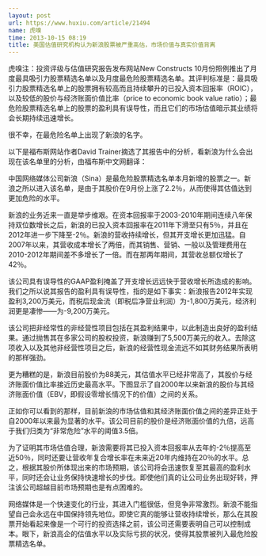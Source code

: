```yaml
---
layout: post
url: https://www.huxiu.com/article/21494
name: 虎嗅
time: 2013-10-15 08:19
title: 美国估值研究机构认为新浪股票被严重高估，市场价值与真实价值背离
---
```

虎嗅注：投资评级与估值研究报告发布网站New Constructs 10月份照例推出了月度最具吸引力股票精选名单以及月度最危险股票精选名单。其评判标准是：最具吸引力股票精选名单上的股票拥有较高而且持续攀升的已投入资本回报率（ROIC），以及较低的股价与经济账面价值比率（price to economic book value ratio）；最危险股票精选名单上的股票的盈利具有误导性，而且它们的市场估值暗示其业绩将会长期持续迅速增长。

很不幸，在最危险名单上出现了新浪的名字。

以下是福布斯网站作者David Trainer摘选了其报告中的分析，看新浪为什么会出现在该名单里的分析，由福布斯中文网翻译：

中国网络媒体公司新浪（Sina）是最危险股票精选名单本月新增的股票之一。新浪之所以进入该名单，是由于其股价在9月份上涨了2.2％，从而使得其估值达到更加危险的水平。

新浪的业务近来一直是举步维艰。在资本回报率于2003-2010年期间连续八年保持双位数增长之后，新浪的已投入资本回报率在2011年下滑至只有5％，并且在2012年进一步下降至-2％。新浪的营收持续增长，但其开支增长更加迅猛。自2007年以来，其营收成本增长了两倍，而其销售、营销、一般以及管理费用在2010-2012年期间差不多增长了一倍。而在那两年期间，其营收总额仅增长了42％。

该公司具有误导性的GAAP盈利掩盖了开支增长远远快于营收增长所造成的影响。我们之所以说其报告的盈利具有误导性，指的是如下事实：新浪报告2012年实现盈利3,200万美元，而税后现金流（即税后净营业利润）为-1,800万美元，经济利润更是凄惨——为-9,200万美元。

该公司把非经常性的非经营性项目包括在其盈利结果中，以此制造出良好的盈利结果。通过抛售其在多家公司的股权投资，新浪赚到了5,500万美元的收入。去除这项收入以及其他非经营性项目之后，新浪的经营性现金流远不如其财务结果所表明的那样强劲。

更为糟糕的是，新浪目前股价为88美元，其估值水平已经非常高了，其股价与经济账面价值比率接近历史最高水平。下图显示了自2000年以来新浪的股价与其经济账面价值（EBV，即假设零增长情况下的价值）之间的关系。

正如你可以看到的那样，目前新浪的市场估值和其经济账面价值之间的差异正处于自2000年以来最为显著的水平。该公司目前的股价是经济账面价值的九倍，远高于我们归类为“非常危险”水平的阈值3.5倍。

为了证明其市场估值合理，新浪需要将其已投入资本回报率从去年的-2％提高至近50％，同时还要让营收年复合增长率在未来近20年内维持在20％的水平。总之，根据其股价所体现出来的市场预期，该公司将会迅速恢复至其最高的盈利水平，同时还会让业务保持快速增长的步伐。即使他们真的让公司业务出现好转，押注该公司超越目前市场预期也是有点困难的。

网络媒体是一个快速变化的行业，其进入门槛很低，但竞争非常激烈。新浪不能指望自己会永远在中国保持领先地位。即使它真的能够让营收持续增长，那么在其股票开始看起来像是一个可行的投资选择之前，该公司还需要表明自己可以控制成本。眼下，新浪高企的估值水平以及实际亏损的状况，使得其股票被列入最危险股票精选名单。

